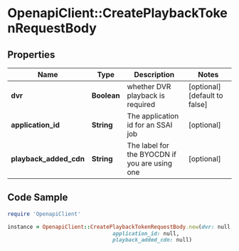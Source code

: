 # OpenapiClient::CreatePlaybackTokenRequestBody

## Properties

Name | Type | Description | Notes
------------ | ------------- | ------------- | -------------
**dvr** | **Boolean** | whether DVR playback is required | [optional] [default to false]
**application_id** | **String** | The application id for an SSAI job | [optional] 
**playback_added_cdn** | **String** | The label for the BYOCDN if you are using one | [optional] 

## Code Sample

```ruby
require 'OpenapiClient'

instance = OpenapiClient::CreatePlaybackTokenRequestBody.new(dvr: null,
                                 application_id: null,
                                 playback_added_cdn: null)
```



